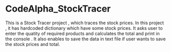 # CodeAlpha_StockTracer
This is a Stock Tracer project , which traces the stock prices.
In this project , it has hardcoded dictionary which have some stock prices.
It asks user to enter the quatity of required products and calculates the total and print in the console .
It also enables to save the data in text file if user wants to save the stock prices and total.
